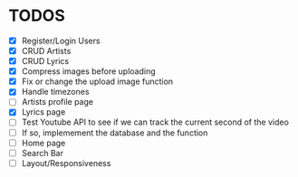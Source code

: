 # TODOS

- [x] Register/Login Users
- [x] CRUD Artists
- [x] CRUD Lyrics
- [x] Compress images before uploading
- [x] Fix or change the upload image function
- [x] Handle timezones
- [ ] Artists profile page
- [x] Lyrics page
- [ ] Test Youtube API to see if we can track the current second of the video
- [ ] If so, implemement the database and the function
- [ ] Home page
- [ ] Search Bar
- [ ] Layout/Responsiveness

